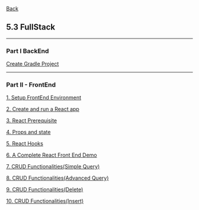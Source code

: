 [Back](../../README.md)

## 5.3 FullStack

<hr>

### Part I BackEnd

[Create Gradle Project](CreateGradleProject.md)

<hr>

### Part II - FrontEnd 

[1. Setup FrontEnd Environment](1_SetupFrontEndEnv.md)

[2. Create and run a React app](2_CreateReactApp.md)

[3. React Prerequisite](3_ReactPrerequisite.md)

[4. Props and state](4_PropsAndState.md)

[5. React Hooks](5_Hooks.md)

[6. A Complete React Front End Demo](6_CompleteFrontEnd.md)

[7. CRUD Functionalities(Simple Query)](7_CrudFunctionalities1.md)

[8. CRUD Functionalities(Advanced Query)](8_CrudFunctionalities2.md)

[9. CRUD Functionalities(Delete)](9_CrudFunctionalities3.md)

[10. CRUD Functionalities(Insert)](10_CrudFunctionalities4.md)

